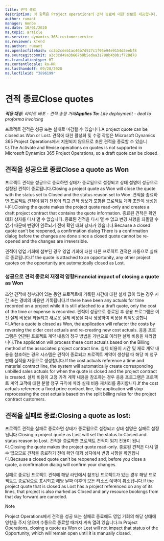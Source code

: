 ```yaml
---
title: 견적 종료
description: 이 항목은 Project Operations의 견적 종료에 대한 정보를 제공합니다.
author: rumant
manager: Annbe
ms.date: 10/01/2020
ms.topic: article
ms.service: dynamics-365-customerservice
ms.reviewer: kfend
ms.author: rumant
ms.openlocfilehash: cc3b2cdeb1ac46b7d927c1f96e94e9154d3eebf8
ms.sourcegitcommit: a2c3cd49a3b667b8b5edaa31788b4b9b1f728d78
ms.translationtype: HT
ms.contentlocale: ko-KR
ms.lasthandoff: 09/28/2020
ms.locfileid: "3896199"
---
```

# <a name="close-quotes"></a><span data-ttu-id="53b86-103">견적 종료</span><span class="sxs-lookup"><span data-stu-id="53b86-103">Close quotes</span></span> 

<span data-ttu-id="53b86-104">_**적용 대상:** 라이트 배포 - 견적 송장 거래_</span><span class="sxs-lookup"><span data-stu-id="53b86-104">_**Applies To:** Lite deployment - deal to proforma invoicing_</span></span>

<span data-ttu-id="53b86-105">프로젝트 견적은 성공 또는 실패로 마감될 수 있습니다.</span><span class="sxs-lookup"><span data-stu-id="53b86-105">A project quote can be closed as Won or Lost.</span></span> <span data-ttu-id="53b86-106">견적에 대한 활성화 및 수정 작업은 Microsoft Dynamics 365 Project Operations에서 지원되지 않으므로 초안 견적을 종료할 수 있습니다.</span><span class="sxs-lookup"><span data-stu-id="53b86-106">The Activate and Revise operations on quotes is not supported in Microsoft Dynamics 365 Project Operations, so a draft quote can be closed.</span></span>

## <a name="close-a-quote-as-won"></a><span data-ttu-id="53b86-107">견적을 성공으로 종료</span><span class="sxs-lookup"><span data-stu-id="53b86-107">Close a quote as Won</span></span>

<span data-ttu-id="53b86-108">프로젝트 견적을 성공으로 종료하면 상태가 종료됨으로 설정되고 상태 설명이 성공으로 설정된 견적이 종료됩니다.</span><span class="sxs-lookup"><span data-stu-id="53b86-108">Closing a project quote as Won will close the quote with the status set to Closed and the status reason set to Won.</span></span> <span data-ttu-id="53b86-109">견적을 종료하면 프로젝트 견적이 읽기 전용이 되고 견적 정보가 포함된 프로젝트 계약 초안이 생성됩니다.</span><span class="sxs-lookup"><span data-stu-id="53b86-109">Closing the quote makes the project quote read-only and creates a draft project contract that contains the quote information.</span></span> <span data-ttu-id="53b86-110">종료된 견적은 확인 대화 상자를 다시 열 수 없습니다. 종료된 견적을 다시 열 수 없고 변경 사항을 되돌릴 수 없기 때문에 변경이 완료되기 전에 확인 대화 상자가 있습니다.</span><span class="sxs-lookup"><span data-stu-id="53b86-110">Because a closed quote can't be reopened, a confirmation dialog There is a confirmation dialog before the changes are done since a closed quote cannot be re-opened and the changes are irreversible.</span></span>

<span data-ttu-id="53b86-111">견적이 영업 기회에 첨부된 경우 영업 기회에 대한 다른 프로젝트 견적은 자동으로 실패로 종료됩니다.</span><span class="sxs-lookup"><span data-stu-id="53b86-111">If the quote is attached to an opportunity, any other project quotes on the opportunity are automatically closed as Lost.</span></span>

### <a name="financial-impact-of-closing-a-quote-as-won"></a><span data-ttu-id="53b86-112">성공으로 견적 종료의 재정적 영향</span><span class="sxs-lookup"><span data-stu-id="53b86-112">Financial impact of closing a quote as Won</span></span>

<span data-ttu-id="53b86-113">초안 견적에 첨부되어 있는 동안 프로젝트에 기록된 시간에 대한 실제 값이 있는 경우 시간 또는 경비의 비용만 기록됩니다.</span><span class="sxs-lookup"><span data-stu-id="53b86-113">If there have been any actuals for time recorded on a project while it is still attached to a draft quote, only the cost of the time or expense is recorded.</span></span> <span data-ttu-id="53b86-114">견적이 성공으로 종료된 후 응용 프로그램은 이전 실제 비용을 되돌리고 새로운 실제 비용을 다시 생성하여 비용을 리팩토링합니다.</span><span class="sxs-lookup"><span data-stu-id="53b86-114">After a quote is closed as Won, the application will refactor the costs by reversing the older cost actuals and re-creating new cost actuals.</span></span> <span data-ttu-id="53b86-115">응용 프로그램은 연관된 프로젝트 계약 내용의 청구 방법을 기반으로 이러한 실제 비용을 처리합니다.</span><span class="sxs-lookup"><span data-stu-id="53b86-115">The application will process these cost actuals based on the Billing method of the associated project contract line.</span></span> <span data-ttu-id="53b86-116">실제 비용이 시간 및 재료 계약 내용을 참조하는 경우 시스템은 견적이 종료되고 프로젝트 계약이 생성될 때 해당 미 청구 판매 실적을 자동으로 생성합니다.</span><span class="sxs-lookup"><span data-stu-id="53b86-116">If the cost actuals reference a time and material contract line, the system will automatically create corresponding unbilled sales actuals for when the quote is closed and the project contract is created.</span></span> <span data-ttu-id="53b86-117">실제 비용이 고정 가격 계약 내용을 참조하는 경우 응용 프로그램은 프로젝트 계약 고객에 대한 분할 청구 규칙에 따라 실제 비용 재처리를 중지합니다.</span><span class="sxs-lookup"><span data-stu-id="53b86-117">If the cost actuals reference a fixed price contract line, the application will stop reprocessing the cost actuals based on the split billing rules for the project contract customers.</span></span>

## <a name="closing-a-quote-as-lost"></a><span data-ttu-id="53b86-118">견적을 실패로 종료:</span><span class="sxs-lookup"><span data-stu-id="53b86-118">Closing a quote as lost:</span></span>

<span data-ttu-id="53b86-119">프로젝트 견적을 실패로 종료하면 상태가 종료됨으로 설정되고 상태 설명은 실패로 설정됩니다.</span><span class="sxs-lookup"><span data-stu-id="53b86-119">Closing a project quote as Lost will set the status to Closed and status reason to Lost.</span></span> <span data-ttu-id="53b86-120">견적을 종료하면 프로젝트 견적이 읽기 전용이 됩니다.</span><span class="sxs-lookup"><span data-stu-id="53b86-120">Closing the quote makes the project quote read-only.</span></span> <span data-ttu-id="53b86-121">종료된 견적은 다시 열 수 없으므로 견적을 종료하기 전에 확인 대화 상자에서 변경 사항을 확인합니다.</span><span class="sxs-lookup"><span data-stu-id="53b86-121">Because a closed quote can't be reopened and, before you close a quote, a confirmation dialog will confirm your changes.</span></span>

<span data-ttu-id="53b86-122">실패로 종료된 프로젝트 견적에 해당 라인에서 참조된 프로젝트가 있는 경우 해당 프로젝트도 종료됨으로 표시되고 해당 날짜 이후의 모든 리소스 예약이 취소됩니다.</span><span class="sxs-lookup"><span data-stu-id="53b86-122">If the project quote that is closed as Lost has a project referenced on any of its lines, that project is also marked as Closed and any resource bookings from that day forward are canceled.</span></span>

> [!NOTE]
> <span data-ttu-id="53b86-123">Project Operations에서 견적을 성공 또는 실패로 종료해도 영업 기회의 해당 상태에 영향을 주지 않으며 수동으로 종료할 때까지 계속 열려 있습니다.</span><span class="sxs-lookup"><span data-stu-id="53b86-123">In Project Operations, closing a quote as Won or Lost will not impact that status of the Opportunity, which will remain open until it is manually closed.</span></span>
